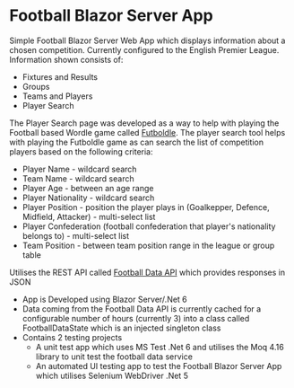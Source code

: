 # Football Blazor Server App

Simple Football Blazor Server Web App which displays information about a chosen competition.  Currently configured to the English Premier League.  Information shown consists of:

* Fixtures and Results
* Groups
* Teams and Players
* Player Search

The Player Search page was developed as a way to help with playing the Football based Wordle game called <a href="https://futboldle.com/">Futboldle</a>.  The player search tool helps with playing the Futboldle game as can search the list of competition players based on the following criteria:

* Player Name - wildcard search
* Team Name - wildcard search
* Player Age - between an age range
* Player Nationality - wildcard search
* Player Position - position the player plays in (Goalkepper, Defence, Midfield, Attacker) - multi-select list
* Player Confederation (football confederation that player's nationality belongs to) - multi-select list
* Team Position - between team position range in the league or group table

Utilises the REST API called <a href="https://www.football-data.org/">Football Data API</a> which provides responses in JSON

* App is Developed using Blazor Server/.Net 6
* Data coming from the Football Data API is currently cached for a configurable number of hours (currently 3) into a class called FootballDataState which is an injected singleton class
* Contains 2 testing projects
  - A unit test app which uses MS Test .Net 6 and utilises the Moq 4.16 library to unit test the football data service
  - An automated UI testing app to test the Football Blazor Server App which utilises Selenium WebDriver .Net 5
